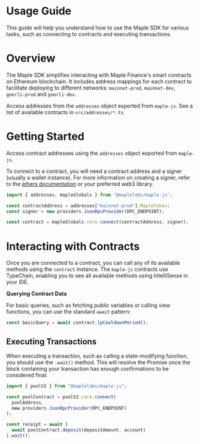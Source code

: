 # Usage Guide

This guide will help you understand how to use the Maple SDK for various tasks, such as connecting to contracts and executing transactions.

# Overview

The Maple SDK simplifies interacting with Maple Finance's smart contracts on Ethereum blockchain. It includes address mappings for each contract to facilitate deploying to different networks: `mainnet-prod`, `mainnet-dev`, `goerli-prod` and `goerli-dev`.

Access addresses from the `addresses` object exported from `maple-js`. See a list of available contracts in `src/addresses/*.ts`.

# Getting Started

Access contract addresses using the `addresses` object exported from `maple-js`.

To connect to a contract, you will need a contract address and a signer (usually a wallet instance). For more information on creating a signer, refer to the [ethers documentation](https://docs.ethers.io/v5/) or your preferred web3 library.

```js
import { addresses, mapleGlobals } from "@maplelabs/maple-js";

const contractAddress = addresses["mainnet-prod"].MapleToken;
const signer = new providers.JsonRpcProvider(RPC_ENDPOINT);

const contract = mapleGlobals.core.connect(contractAddress, signer);
```

# Interacting with Contracts

Once you are connected to a contract, you can call any of its available methods using the `contract` instance. The `maple-js` contracts use TypeChain, enabling you to see all available methods using IntelliSense in your IDE.

**Querying Contract Data**

For basic queries, such as fetching public variables or calling view functions, you can use the standard `await` pattern:

```js
const basicQuery = await contract.lpCooldownPeriod();
```

## Executing Transactions

When executing a transaction, such as calling a state-modifying function, you should use the `.wait()` method. This will resolve the Promise once the block containing your transaction has enough confirmations to be considered final:

```js
import { poolV2 } from "@maplelabs/maple-js";

const poolContract = poolV2.core.connect(
  poolAddress,
  new providers.JsonRpcProvider(RPC_ENDPOINT)
);

const receipt = await (
  await poolContract.deposit(depositAmount, account)
).wait();
```
